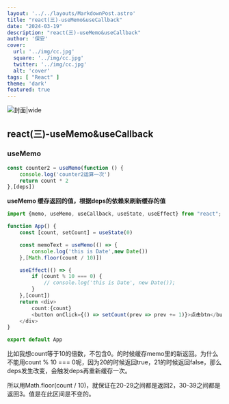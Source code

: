```yaml
---
layout: '../../layouts/MarkdownPost.astro'
title: "react(三)-useMemo&useCallback"
date: "2024-03-19"
description: "react(三)-useMemo&useCallback"
author: '保安'
cover:
  url: '../img/cc.jpg'
  square: '../img/cc.jpg'
  twitter: '../img/cc.jpg'
  alt: 'cover'
tags: [ "React" ]
theme: 'dark'
featured: true
---
```


![封面|wide](/images/cc.jpg)

## react(三)-useMemo&useCallback

### useMemo

```typescript
const counter2 = useMemo(function () {
    console.log('counter2运算一次')
    return count * 2
},[deps])
```
**useMemo 缓存返回的值，根据deps的依赖来刷新缓存的值**

```typescript jsx
import {memo, useMemo, useCallback, useState, useEffect} from "react";

function App() {
    const [count, setCount] = useState(0)

    const memoText = useMemo(() => {
        console.log('this is Date',new Date())
    },[Math.floor(count / 10)])

    useEffect(() => {
        if (count % 10 === 0) {
            // console.log('this is Date', new Date());
        }
    },[count])
    return <div>
        count:{count}
        <button onClick={() => setCount(prev => prev += 1)}>点击btn</button>
    </div>
}

export default App
```

比如我想count等于10的倍数，不包含0。的时候缓存memo里的新返回。为什么不能用count % 10 === 0呢，因为20的时候返回true，21的时候返回false，那么deps发生改变，会触发deps再重新缓存一次。

所以用Math.floor(count / 10)，就保证在20-29之间都是返回2，30-39之间都是返回3。值是在此区间是不变的。





